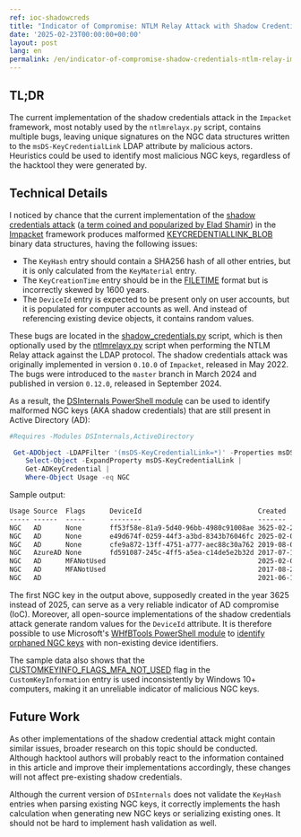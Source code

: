 ```yaml
---
ref: ioc-shadowcreds
title: "Indicator of Compromise: NTLM Relay Attack with Shadow Credentials"
date: '2025-02-23T00:00:00+00:00'
layout: post
lang: en
permalink: /en/indicator-of-compromise-shadow-credentials-ntlm-relay-impacket/
---
```


## TL;DR

The current implementation of the shadow credentials attack in the `Impacket` framework,
most notably used by the `ntlmrelayx.py` script, contains multiple bugs,
leaving unique signatures on the NGC data structures written to the `msDS-KeyCredentialLink` LDAP attribute by malicious actors.
Heuristics could be used to identify most malicious NGC keys, regardless of the hacktool they were generated by.

## Technical Details

I noticed by chance that the current implementation of the [shadow credentials attack](/en/_posts/2019-12-22-video-black-hat-europe-2019-talk.md)
([a term coined and popularized by Elad Shamir](https://posts.specterops.io/shadow-credentials-abusing-key-trust-account-mapping-for-takeover-8ee1a53566ab)) in the [Impacket](https://github.com/fortra/impacket)
framework produces malformed [KEYCREDENTIALLINK_BLOB](https://learn.microsoft.com/en-us/openspecs/windows_protocols/ms-adts/f3f01e95-6d0c-4fe6-8b43-d585167658fa)
binary data structures, having the following issues:

- The `KeyHash` entry should contain a SHA256 hash of all other entries, but it is only calculated from the `KeyMaterial` entry.
- The `KeyCreationTime` entry should be in the [FILETIME](https://learn.microsoft.com/en-us/windows/win32/api/minwinbase/ns-minwinbase-filetime) format but is incorrectly skewed by 1600 years.
- The `DeviceId` entry is expected to be present only on user accounts, but it is populated for computer accounts as well. And instead of referencing existing device objects, it contains random values.

These bugs are located in the [shadow_credentials.py](https://github.com/fortra/impacket/blob/master/impacket/examples/ntlmrelayx/utils/shadow_credentials.py) script,
which is then optionally used by the [ntlmrelayx.py](https://github.com/fortra/impacket/blob/master/examples/ntlmrelayx.py) script when performing the NTLM Relay attack against the LDAP protocol.
The shadow credentials attack was originally implemented in version `0.10.0` of `Impacket`, released in May 2022.
The bugs were introduced to the `master` branch in March 2024 and published in version `0.12.0`, released in September 2024.

As a result, the [DSInternals PowerShell module](https://github.com/MichaelGrafnetter/DSInternals) can be used
to identify malformed NGC keys (AKA shadow credentials) that are still present in Active Directory (AD):

```powershell
#Requires -Modules DSInternals,ActiveDirectory

 Get-ADObject -LDAPFilter '(msDS-KeyCredentialLink=*)' -Properties msDS-KeyCredentialLink |
    Select-Object -ExpandProperty msDS-KeyCredentialLink |
    Get-ADKeyCredential |
    Where-Object Usage -eq NGC
```

Sample output:

```txt
Usage Source  Flags      DeviceId                             Created    Owner
----- ------  -----      --------                             -------    -----
NGC   AD      None       ff53f58e-81a9-5d40-96bb-4980c91008ae 3625-02-23 CN=PC04,CN=Computers,DC=contoso,DC=com
NGC   AD      None       e49d674f-0259-44f3-a3bd-8343b76046fc 2025-02-02 CN=Administrator,CN=Users,DC=contoso,DC=com
NGC   AD      None       cfe9a872-13ff-4751-a777-aec88c30a762 2019-08-01 CN=John Doe,CN=Users,DC=contoso,DC=com
NGC   AzureAD None       fd591087-245c-4ff5-a5ea-c14de5e2b32d 2017-07-19 CN=John Doe,CN=Users,DC=contoso,DC=com
NGC   AD      MFANotUsed                                      2025-02-01 CN=PC01,CN=Computers,DC=contoso,DC=com
NGC   AD      MFANotUsed                                      2017-08-23 CN=PC02,CN=Computers,DC=contoso,DC=com
NGC   AD                                                      2021-06-11 CN=PC03,CN=Computers,DC=contoso,DC=com
```

The first NGC key in the output above, supposedly created in the year 3625 instead of 2025,
can serve as a very reliable indicator of AD compromise (IoC).
Moreover, all open-source implementations of the shadow credentials attack generate random values for the `DeviceId` attribute.
It is therefore possible to use Microsoft's [WHfBTools PowerShell module](https://www.powershellgallery.com/packages/WHfBTools) to [identify orphaned NGC keys](https://support.microsoft.com/en-us/topic/using-whfbtools-powershell-module-for-cleaning-up-orphaned-windows-hello-for-business-keys-779d1f3f-bb2d-c495-0f6b-9aeb940eeafb
) with non-existing device identifiers.

The sample data also shows that the [CUSTOMKEYINFO_FLAGS_MFA_NOT_USED](https://learn.microsoft.com/en-us/openspecs/windows_protocols/ms-adts/701a55dc-d062-4032-a2da-dbdfc384c8cf) flag
in the `CustomKeyInformation` entry is used inconsistently by Windows 10+ computers, making it an unreliable indicator of malicious NGC keys.

## Future Work

As other implementations of the shadow credential attack might contain similar issues,
broader research on this topic should be conducted.
Although hacktool authors will probably react to the information contained in this article and improve their implementations accordingly,
these changes will not affect pre-existing shadow credentials.

Although the current version of `DSInternals` does not validate the `KeyHash` entries when parsing existing NGC keys,
it correctly implements the hash calculation when generating new NGC keys or serializing existing ones.
It should not be hard to implement hash validation as well.
